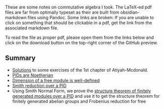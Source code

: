 These are some notes on commutative algebra I took. The LaTeX-ed pdf files are far from optimally typeset as their are built from obsidian-markdown files using Pandoc. Some links are broken: If you are unable to click on something that should be clickable in a pdf, get the link from the associated markdown file.

To read the file as proper pdf, please open them from the links below and click on the download button on the top-right corner of the GitHub preview.

 
## Summary

- [Solutions](https://github.com/Shika-B/Commutative-Algebra-Notes/blob/main/Atiyah-McDonald%20Exercices%20(Chapter%201).pdf) to some exercises of the 1st chapter of Atiyah-Mcdonald.
- [PIDs are Noetherian](https://github.com/Shika-B/Commutative-Algebra-Notes/blob/main/PIDs%20are%20Noetherian.pdf)
- [Dimension of a free module is well-defined](https://github.com/Shika-B/Commutative-Algebra-Notes/blob/main/Dimension%20of%20a%20free%20module.pdf)
- [Smith reduction over a PID](https://github.com/Shika-B/Commutative-Algebra-Notes/blob/main/Smith%20reduction%20over%20a%20PID.pdf)
- Using Smith Normal Form, we prove the [structure theorem of finitely generated modules over a PID](https://github.com/Shika-B/Commutative-Algebra-Notes/blob/main/Structure%20theorem%20of%20finitely%20generated%20modules%20over%20a%20PID.pdf) and use it to get the structure theorem for finitely generated abelian groups and Frobenius reduction for free

